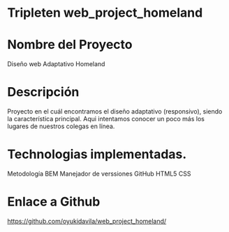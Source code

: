 # Tripleten web_project_homeland

# Nombre del Proyecto

Diseño web Adaptativo Homeland

# Descripción

Proyecto en el cuál encontramos el diseño adaptativo (responsivo), siendo la característica principal.
Aqui intentamos conocer un poco más los lugares de nuestros colegas en línea.


# Technologias implementadas.

Metodología BEM
Manejador de verssiones GitHub
HTML5
CSS

# Enlace a Github

https://github.com/oyukidavila/web_project_homeland/

